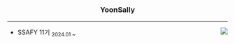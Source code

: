 <div align="center">
  
  ### YoonSally
  
---
</div>

<a href="https://solved.ac/sdfg1001"><img align="right" src="http://mazassumnida.wtf/api/v2/generate_badge?boj=sdfg1001&theme=dark"/></a>

-  SSAFY 11기 <sub>2024.01 ~</sub>
